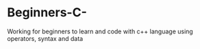 # Beginners-C-

Working for beginners to learn and code with c++ language using operators, syntax and data
